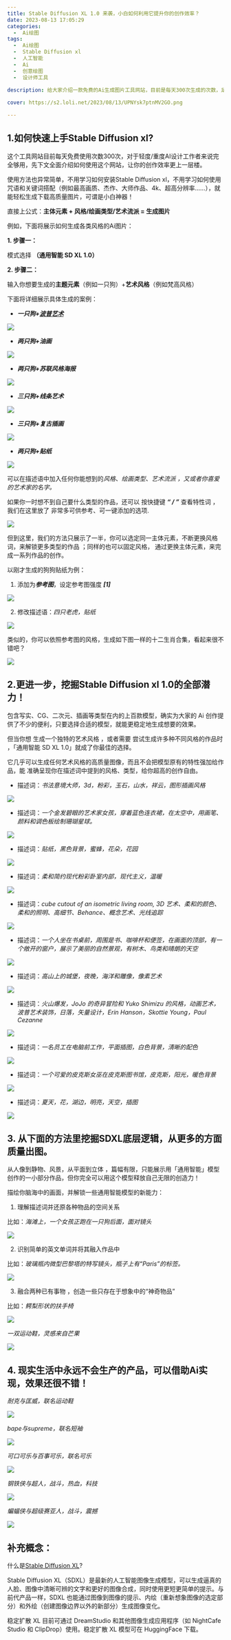 ```yaml
---
title: Stable Diffusion XL 1.0 来袭，小白如何利用它提升你的创作效率？
date: 2023-08-13 17:05:29
categories:
  -  Ai绘图
tags:
  -  Ai绘图
  -  Stable Diffusion xl
  -  人工智能
  -  Ai
  -  创意绘图
  -  设计师工具
  
description: 给大家介绍一款免费的Ai生成图片工具网站，目前是每天300次生成的次数，足以应对日常的工作需要，创作高手必备的生产力工具！

cover: https://s2.loli.net/2023/08/13/UPNYsk7ptnMV2GO.png

---
```


## 1.如何快速上手Stable Diffusion xl?

这个工具网站目前每天免费使用次数300次，对于轻度/重度AI设计工作者来说完全够用，先下文全面介绍如何使用这个网站，让你的创作效率更上一层楼。

使用方法也异常简单，不用学习如何安装Stable Diffusion xl，不用学习如何使用咒语和关键词搭配（例如最高画质、杰作、大师作品、4k、超高分辨率……），就能轻松生成下载高质量图片，可谓是小白神器！

直接上公式：**主体元素 + 风格/绘画类型/艺术流派 = 生成图片**

例如，下面将展示如何生成各类风格的Ai图片：

**1. 步骤一：**

模式选择  **（通用智能 SD XL 1.0）**

**2. 步骤二：**

输入你想要生成的**主题元素**（例如一只狗）+**艺术风格**（例如梵高风格）

下面将详细展示具体生成的案例：

- ***一只狗+[波普艺术](https://zh.wikipedia.org/zh-hans/%E6%B3%A2%E6%99%AE%E8%97%9D%E8%A1%93)***

![](https://s2.loli.net/2023/08/13/EWg92pXmevOsyMJ.png)

- ***两只狗+油画***

![](https://s2.loli.net/2023/08/13/bVmo4pwGfdt2YOR.png)

- ***两只狗+苏联风格海报***

![](https://s2.loli.net/2023/08/13/oO7UKhyfgkbSBmv.png)

- ***三只狗+线条艺术***

![](https://s2.loli.net/2023/08/13/kAQfGMZUsXHJjhR.png)

- ***三只狗+复古插画***

![](https://s2.loli.net/2023/08/13/dDvHIZ2Jyp18XMk.png)

- ***两只狗+贴纸***

![](https://s2.loli.net/2023/08/13/zsDiAeCFGB5TP14.png)

可以在描述语中加入任何你能想到的*风格、绘画类型、艺术流派 ，又或者你喜爱的艺术家的名字。*

如果你一时想不到自己要什么类型的作品，还可以 按快捷键 ***“ / ”*** 查看特性词 ，我们在这里放了 非常多可供参考、可一键添加的选项.

![](https://s2.loli.net/2023/08/13/5eAImoG7TqWPKbl.png)

但到这里，我们的方法只展示了一半，你可以选定同一主体元素，不断更换风格词，来解锁更多类型的作品 ；同样的也可以固定风格， 通过更换主体元素，来完成一系列作品的创作。

以刚才生成的狗狗贴纸为例：

1. 添加为***参考图***，设定参考图强度 ***[1]***

![](https://s2.loli.net/2023/08/13/W3YgmFk8cdpvCUh.png)

2. 修改描述语：*四只老虎，贴纸*

![](https://s2.loli.net/2023/08/13/c8slGDtxqjdbSZr.png)

类似的，你可以依照参考图的风格，生成如下图一样的十二生肖合集，看起来很不错吧？

![](https://s2.loli.net/2023/08/13/2fdS1lvhgaX9FnA.jpg)

## 2.更进一步，挖掘Stable Diffusion xl 1.0的全部潜力！

包含写实、CG、二次元、插画等类型在内的上百款模型，确实为大家的 Ai 创作提供了不少的便利，只要选择合适的模型，就能更稳定地生成想要的效果。

但当你想 生成一个独特的艺术风格 ，或者需要 尝试生成许多种不同风格的作品时 ，「通用智能 SD XL 1.0」就成了你最佳的选择。

它几乎可以生成任何艺术风格的高质量图像，而且不会把模型原有的特性强加给作品，能 准确呈现你在描述词中提到的风格、类型，给你超高的创作自由。

- 描述词：*书法意境大师，3d，粉彩，玉石，山水，祥云，图形插画风格*

![](https://s2.loli.net/2023/08/13/Cecr6RyWUn2XF7q.png)

- 描述词：*一个金发碧眼的艺术家女孩，穿着蓝色连衣裙，在太空中，用画笔、颜料和调色板绘制珊瑚星球。*

![](https://s2.loli.net/2023/08/13/IWqbZmM57EY9kpl.png)

- 描述词：*贴纸，黑色背景，蜜蜂，花朵，花园*

![](https://s2.loli.net/2023/08/13/G3Dc4IzAZV2OwKY.png)

- 描述词：*柔和简约现代粉彩卧室内部，现代主义，温暖*

![](https://s2.loli.net/2023/08/13/tpdxj6Tm4rcKhQe.png)

- 描述词：*cube cutout of an isometric living room, 3D 艺术、柔和的颜色、柔和的照明、高细节、Behance、概念艺术、光线追踪*

![](https://s2.loli.net/2023/08/13/2yl9GnRcJMVkoQS.png)

- 描述词：*一个人坐在书桌前，周围是书、咖啡杯和便签，在画面的顶部，有一个敞开的窗户，展示了美丽的自然景观，有树木、鸟类和晴朗的天空*

![](https://s2.loli.net/2023/08/13/kzt6Qe2yP7sm4bd.png)

- 描述词：*高山上的城堡，夜晚，海洋和雕像，像素艺术*

![](https://s2.loli.net/2023/08/13/9LJH7jr2lNhTwsd.png)

- 描述词：*火山爆发，JoJo 的奇异冒险和 Yuko Shimizu 的风格，动画艺术，波普艺术装饰，日落，矢量设计，Erin Hanson，Skottie Young，Paul Cezanne*

![](https://s2.loli.net/2023/08/13/OMD3Cw9dbSIJnym.png)

- 描述词：*一名员工在电脑前工作，平面插图，白色背景，清晰的配色*

![](https://s2.loli.net/2023/08/13/k8MLF4yIOr3qRs7.png)

- 描述词：*一个可爱的皮克斯女巫在皮克斯图书馆，皮克斯，阳光，暖色背景*

![](https://s2.loli.net/2023/08/13/OLyENuUdQPYtGxX.png)

- 描述词：*夏天，花，湖边，明亮，天空，插图*

![](https://s2.loli.net/2023/08/13/4ZDS71zFVYBph8n.png)

## 3. 从下面的方法里挖掘SDXL底层逻辑，从更多的方面质量出图。

从人像到静物、风景，从平面到立体 ，篇幅有限，只能展示用「通用智能」模型创作的一小部分作品，但你完全可以用这个模型释放自己无限的创造力！

描绘你脑海中的画面，并解锁一些通用智能模型的新能力：

1. 理解描述词并还原各种物品的空间关系

比如：*海滩上，一个女孩正跑在一只狗后面，面对镜头*

![](https://s2.loli.net/2023/08/13/mFZOwRrV6hPt2vo.png)

2. 识别简单的英文单词并将其融入作品中 

比如：*玻璃瓶内微型巴黎塔的特写镜头，瓶子上有“Paris”的标签。*

![](https://s2.loli.net/2023/08/13/yRG8zMcq9jEI5gT.png)

3. 融合两种已有事物 ，创造一些只存在于想象中的“神奇物品”

比如：*鳄梨形状的扶手椅*

![](https://s2.loli.net/2023/08/13/kwBYjciEzsQ4WSr.png)

*一双运动鞋，灵感来自芒果*

![](https://s2.loli.net/2023/08/13/kWjvimqnRb4MxJU.png)

## 4. 现实生活中永远不会生产的产品，可以借助Ai实现，效果还很不错！

*耐克与匡威，联名运动鞋*

![](https://s2.loli.net/2023/08/13/JvdYq2KZoGUN1sj.png)

*bape与supreme，联名短袖*

![](https://s2.loli.net/2023/08/13/lersvVXitfcP46h.png)

*可口可乐与百事可乐，联名可乐*

![](https://s2.loli.net/2023/08/13/9kw6nyBTcXuP4LU.png)

*钢铁侠与超人，战斗，热血，科技*

![](https://s2.loli.net/2023/08/13/UPNYsk7ptnMV2GO.png)

*蝙蝠侠与超级赛亚人，战斗，震撼*

![](https://s2.loli.net/2023/08/13/no7FJCmG6pk2KVj.png)

## 补充概念：

什么是[Stable Diffusion XL](https://stablediffusionxl.com/)?

Stable Diffusion XL（SDXL）是最新的人工智能图像生成模型，可以生成逼真的人脸、图像中清晰可辨的文字和更好的图像合成，同时使用更短更简单的提示。与前代产品一样，SDXL 也能通过图像到图像的提示、内绘（重新想象图像的选定部分）和外绘（创建图像边界以外的新部分）生成图像变化。

稳定扩散 XL 目前可通过 DreamStudio 和其他图像生成应用程序（如 NightCafe Studio 和 ClipDrop）使用。稳定扩散 XL 模型可在 HuggingFace 下载。
